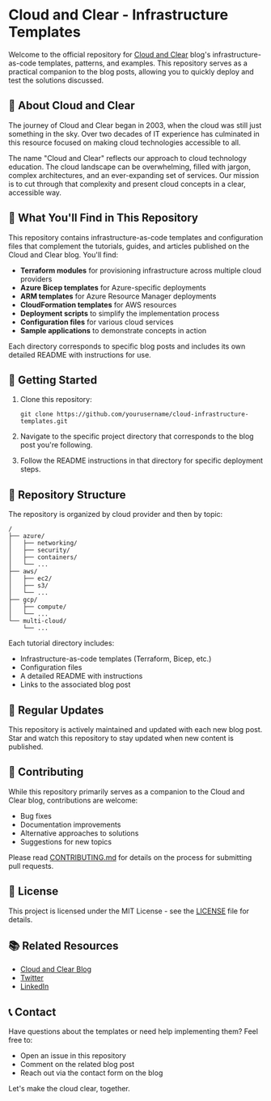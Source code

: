 # Cloud and Clear - Infrastructure Templates

Welcome to the official repository for [Cloud and Clear](https://cloudandclear.com) blog's infrastructure-as-code templates, patterns, and examples. This repository serves as a practical companion to the blog posts, allowing you to quickly deploy and test the solutions discussed.

## 🌟 About Cloud and Clear

The journey of Cloud and Clear began in 2003, when the cloud was still just something in the sky. Over two decades of IT experience has culminated in this resource focused on making cloud technologies accessible to all.

The name "Cloud and Clear" reflects our approach to cloud technology education. The cloud landscape can be overwhelming, filled with jargon, complex architectures, and an ever-expanding set of services. Our mission is to cut through that complexity and present cloud concepts in a clear, accessible way.

## 🧰 What You'll Find in This Repository

This repository contains infrastructure-as-code templates and configuration files that complement the tutorials, guides, and articles published on the Cloud and Clear blog. You'll find:

- **Terraform modules** for provisioning infrastructure across multiple cloud providers
- **Azure Bicep templates** for Azure-specific deployments
- **ARM templates** for Azure Resource Manager deployments
- **CloudFormation templates** for AWS resources
- **Deployment scripts** to simplify the implementation process
- **Configuration files** for various cloud services
- **Sample applications** to demonstrate concepts in action

Each directory corresponds to specific blog posts and includes its own detailed README with instructions for use.

## 🚀 Getting Started

1. Clone this repository:
   ```
   git clone https://github.com/yourusername/cloud-infrastructure-templates.git
   ```

2. Navigate to the specific project directory that corresponds to the blog post you're following.

3. Follow the README instructions in that directory for specific deployment steps.

## 📂 Repository Structure

The repository is organized by cloud provider and then by topic:

```
/
├── azure/
│   ├── networking/
│   ├── security/
│   ├── containers/
│   └── ...
├── aws/
│   ├── ec2/
│   ├── s3/
│   └── ...
├── gcp/
│   ├── compute/
│   └── ...
└── multi-cloud/
    └── ...
```

Each tutorial directory includes:
- Infrastructure-as-code templates (Terraform, Bicep, etc.)
- Configuration files
- A detailed README with instructions
- Links to the associated blog post

## 🔄 Regular Updates

This repository is actively maintained and updated with each new blog post. Star and watch this repository to stay updated when new content is published.

## 🤝 Contributing

While this repository primarily serves as a companion to the Cloud and Clear blog, contributions are welcome:

- Bug fixes
- Documentation improvements
- Alternative approaches to solutions
- Suggestions for new topics

Please read [CONTRIBUTING.md](CONTRIBUTING.md) for details on the process for submitting pull requests.

## 📜 License

This project is licensed under the MIT License - see the [LICENSE](LICENSE) file for details.

## 📚 Related Resources

- [Cloud and Clear Blog](https://cloudandclear.com)
- [Twitter](https://twitter.com/cloudandclear)
- [LinkedIn](https://linkedin.com/in/cloudandclear)

## 📞 Contact

Have questions about the templates or need help implementing them? Feel free to:

- Open an issue in this repository
- Comment on the related blog post
- Reach out via the contact form on the blog

Let's make the cloud clear, together.
